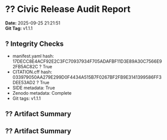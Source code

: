# ?? Civic Release Audit Report

**Date:** 2025-09-25 21:21:51  
**Git Tag:** v1.1.1

## ? Integrity Checks

- manifest.yaml hash: 17DECC8E4ACF92E2C3FC70937934F705ADAFBF11D3E89A30C7566E92FB5AC82C ? True
- CITATION.cff hash: 033979050AA279E299D0F4434A515B7F0267BF2FB9E3141399586FF3DEE53AD2 ? True
- SIDE metadata: True
- Zenodo metadata: Complete
- Git tags: v1.1.1

## ?? Artifact Summary


## ?? Artifact Summary

